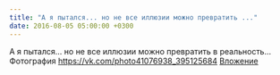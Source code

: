 ```yaml
---
title: "А я пытался... но не все иллюзии можно превратить ..."
date: 2016-08-05 05:00:00 +0300
---
```


А я пытался... но не все иллюзии можно превратить в реальность...
Фотография
<a class="vk-attach" href="https://vk.com/photo41076938_395125684">https://vk.com/photo41076938_395125684</a>
<a class="vk-attach" href="https://vk.com/photo41076938_395125684">Вложение</a>

